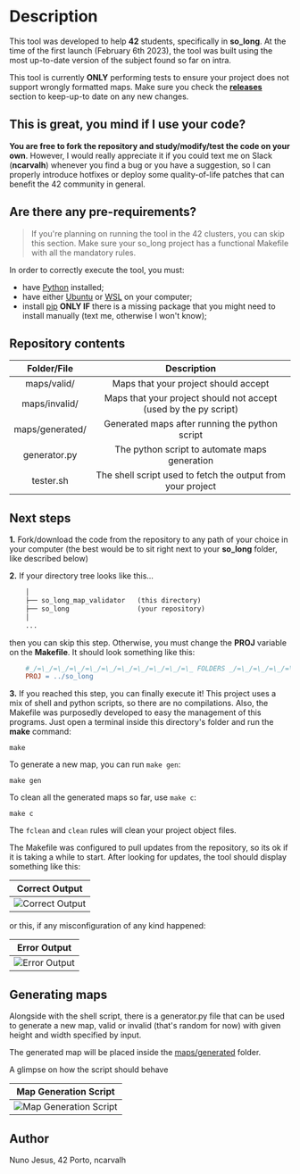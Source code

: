 # Description

This tool was developed to help **42** students, specifically in **so_long**. At the time of the first launch (February 6th 2023), the tool was built using the most up-to-date version of the subject found so far on intra.

This tool is currently **ONLY** performing tests to ensure your project does not support wrongly formatted maps. Make sure you check the [**releases**](https://github.com/Nuno-Jesus/so_long_map_validator/releases) section to keep-up-to date on any new changes.

## This is great, you mind if I use your code?

**You are free to fork the repository and study/modify/test the code on your own**. However, I would really appreciate it if you could text me on Slack (**ncarvalh**) whenever you find a bug or you have a suggestion, so I can properly introduce hotfixes or deploy some quality-of-life patches that can benefit the 42 community in general.

## Are there any pre-requirements?
> If you're planning on running the tool in the 42 clusters, you can skip this section. Make sure your so_long project has a functional Makefile with all the mandatory rules.

In order to correctly execute the tool, you must:
- have [Python](https://www.python.org/downloads/) installed;
- have either [Ubuntu](https://ubuntu.com/download) or [WSL](https://learn.microsoft.com/en-us/windows/wsl/install) on your computer;
- install [pip](https://linuxize.com/post/how-to-install-pip-on-ubuntu-20.04/) **ONLY IF** there is a missing package that you might need to install manually (text me, otherwise I won't know);

## Repository contents

|Folder/File|Description|
|:--:|:--:|
|maps/valid/| Maps that your project should accept |
|maps/invalid/| Maps that your project should not accept (used by the py script) |
|maps/generated/| Generated maps after running the python script |
|generator.py| The python script to automate maps generation |
|tester.sh| The shell script used to fetch the output from your project |


## Next steps
**1.** Fork/download the code from the repository to any path of your choice in your computer (the best would be to sit right next to your **so_long** folder, like described below)

**2.** If your directory tree looks like this...

```txt
	│
	├── so_long_map_validator	(this directory)
	├── so_long 				(your repository)
	│
	...
```
then you can skip this step. Otherwise, you must change the **PROJ** variable on the **Makefile**. It should look something like this:

```Makefile
	#_/=\_/=\_/=\_/=\_/=\_/=\_/=\_/=\_/=\_/=\_ FOLDERS _/=\_/=\_/=\_/=\_/=\_/=\_/=\_/=\_/=\_/=\_
	PROJ = ../so_long
```

**3.** If you reached this step, you can finally execute it! This project uses a mix of shell and python scripts, so there are no compilations. Also, the Makefile was purposedly developed to easy the management of this programs. Just open a terminal inside this directory's folder and run the **make** command:

```shell 
make
```

To generate a new map, you can run `make gen`:

```shell 
make gen
```

To clean all the generated maps so far, use `make c`:

```shell 
make c
```

The `fclean` and `clean` rules will clean your project object files.

The Makefile was configured to pull updates from the repository, so its ok if it is taking a while to start. After looking for updates, the tool should display something like this:

| Correct Output |
|:--:|
|![Correct Output](https://user-images.githubusercontent.com/93390807/217015792-6d5bdd6f-4ca6-4e7e-9a4c-9761deb0e802.png)|

or this, if any misconfiguration of any kind happened:

| Error Output |
|:--:|
|![Error Output](https://user-images.githubusercontent.com/93390807/217015797-c3455a92-69be-45de-9024-8cb896279614.png)|

## Generating maps

Alongside with the shell script, there is a generator.py file that can be used to generate a new map, valid or invalid (that's random for now) with given height and width specified by input.

The generated map will be placed inside the [maps/generated](/maps/generated) folder.

A glimpse on how the script should behave

| Map Generation Script |
|:--:|
|![Map Generation Script](https://user-images.githubusercontent.com/93390807/217015799-e3aabe37-f8ea-4b21-9e94-7496a4825c8c.png)|

## Author

Nuno Jesus, 42 Porto, ncarvalh

